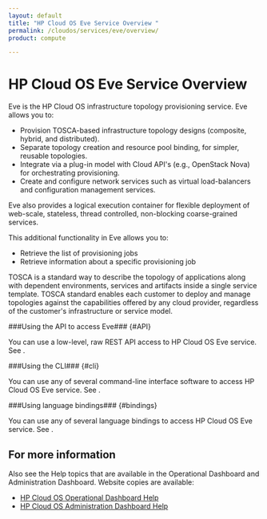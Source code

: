 ```yaml
---
layout: default
title: "HP Cloud OS Eve Service Overview "
permalink: /cloudos/services/eve/overview/
product: compute

---
```

<!--PUBLISHED-->
# HP Cloud OS Eve Service Overview #

<!-- modeled after HP Cloud Networking Getting Started (network.getting.started.md) -->

Eve is the HP Cloud OS infrastructure topology provisioning service. Eve allows you to:

- Provision TOSCA-based infrastructure topology designs (composite, hybrid, and distributed).
- Separate topology creation and resource pool binding, for simpler, reusable topologies.
- Integrate via a plug-in model with Cloud API's (e.g., OpenStack Nova) for orchestrating provisioning.
- Create and configure network services such as virtual load-balancers and configuration management services.

Eve also provides a logical execution container for flexible deployment of web-scale, stateless, thread controlled, non-blocking coarse-grained services. 

This additional functionality in Eve allows you to:

- Retrieve the list of provisioning jobs
- Retrieve information about a specific provisioning job

TOSCA is a standard way to describe the topology of applications along with dependent environments, services and artifacts inside a single service template. TOSCA standard enables each customer to deploy and manage topologies against the capabilities offered by any cloud provider, regardless of the customer's infrastructure or service model. 

###Using the API to access Eve### {#API}
 
You can use a low-level, raw REST API access to HP Cloud OS Eve service. See .

###Using the CLI### {#cli}

You can use any of several command-line interface software to access HP Cloud OS Eve service. See .

###Using language bindings### {#bindings}

You can use any of several language bindings to access HP Cloud OS Eve service. See .


## For more information ##
Also see the Help topics that are available in the Operational Dashboard and Administration Dashboard.  Website copies are available:

* [HP Cloud OS Operational Dashboard Help](/cloudos/manage/operational-dashboard/)
* [HP Cloud OS Administration Dashboard Help](/cloudos/manage/administration-dashboard/)